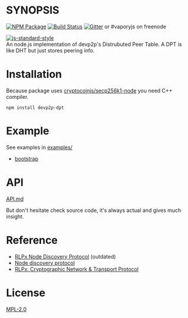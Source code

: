 # SYNOPSIS
[![NPM Package](https://img.shields.io/npm/v/devp2p-dpt.svg?style=flat-square)](https://www.npmjs.org/package/devp2p-dpt)
[![Build Status](https://img.shields.io/travis/vaporyjs/node-devp2p-dpt.svg?branch=master&style=flat-square)](https://travis-ci.org/vaporyjs/node-devp2p-dpt)
[![Gitter](https://img.shields.io/gitter/room/vapory/vaporyjs-lib.svg?style=flat-square)](https://gitter.im/vapory/vaporyjs-lib) or #vaporyjs on freenode  

[![js-standard-style](https://cdn.rawgit.com/feross/standard/master/badge.svg)](https://github.com/feross/standard)  
An node.js implementation of devp2p's Distrubuted Peer Table. A DPT is like DHT but just stores peering info.

# Installation

Because package uses [cryptocoinjs/secp256k1-node](https://github.com/cryptocoinjs/secp256k1-node) you need C++ compiler.

```
npm install devp2p-dpt
```

# Example

See examples in [examples/](examples/)

  - [bootstrap](examples/bootstrap.js)

# API

[API.md](API.md)

But don't hesitate check source code, it's always actual and gives much insight.

# Reference

- [RLPx Node Discovery Protocol](https://github.com/vaporyco/go-vapory/wiki/RLPx-----Node-Discovery-Protocol) (outdated)
- [Node discovery protocol](https://github.com/vaporyco/wiki/wiki/Node-discovery-protocol)
- [RLPx: Cryptographic Network & Transport Protocol](https://github.com/vaporyco/devp2p/blob/master/rlpx.md)

# License

[MPL-2.0](https://www.mozilla.org/en-US/MPL/2.0/)

